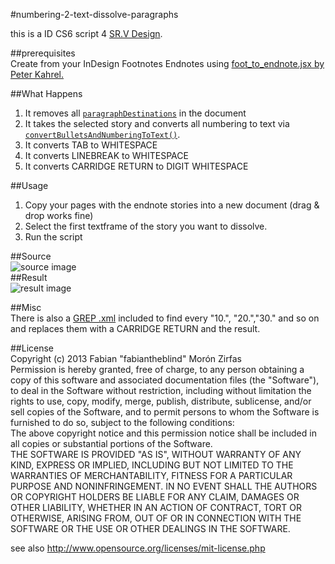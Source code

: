 #numbering-2-text-dissolve-paragraphs  

this is a ID CS6 script 4 [SR.V Design](http://srv-design.de/).  

##prerequisites  
Create from your InDesign Footnotes Endnotes using [foot_to_endnote.jsx by Peter Kahrel.](http://www.kahrel.plus.com/indesign/foot_to_endnote.html)  

##What Happens  
1. It removes all [`paragraphDestinations`](http://jongware.mit.edu/idcs6js/pc_ParagraphDestinations.html) in the document  
2. It takes the selected story and converts all numbering to text via [`convertBulletsAndNumberingToText()`](http://jongware.mit.edu/idcs6js/pc_Paragraph.html#convertBulletsAndNumberingToText).  
3. It converts TAB to WHITESPACE  
4. It converts LINEBREAK to WHITESPACE  
5. It converts CARRIDGE RETURN to DIGIT WHITESPACE  

##Usage  

1. Copy your pages with the endnote stories into a new document (drag & drop works fine)  
2. Select the first textframe of the story you want to dissolve.
3. Run the script  

##Source  
![source image](https://raw.github.com/fabiantheblind/num-2-txt-dissolve-pars/master/source.png)  
##Result  
![result image](https://raw.github.com/fabiantheblind/num-2-txt-dissolve-pars/master/result.jpg)  


##Misc  
There is also a [GREP .xml](https://raw.github.com/fabiantheblind/num-2-txt-dissolve-pars/master/find%20numbers%20SV.xml) included to find every "10.", "20.","30." and so on and replaces them with a CARRIDGE RETURN and the result.  

##License  
Copyright (c)  2013 Fabian "fabiantheblind" Morón Zirfas  
Permission is hereby granted, free of charge, to any person obtaining a copy of this software and associated documentation files (the "Software"), to deal in the Software  without restriction, including without limitation the rights to use, copy, modify, merge, publish, distribute, sublicense, and/or sell copies of the Software, and to  permit persons to whom the Software is furnished to do so, subject to the following conditions:  
The above copyright notice and this permission notice shall be included in all copies or substantial portions of the Software.  
THE SOFTWARE IS PROVIDED "AS IS", WITHOUT WARRANTY OF ANY KIND, EXPRESS OR IMPLIED, INCLUDING BUT NOT LIMITED TO THE WARRANTIES OF MERCHANTABILITY, FITNESS FOR A  PARTICULAR PURPOSE AND NONINFRINGEMENT. IN NO EVENT SHALL THE AUTHORS OR COPYRIGHT HOLDERS BE LIABLE FOR ANY CLAIM, DAMAGES OR OTHER LIABILITY, WHETHER IN AN ACTION OF  CONTRACT, TORT OR OTHERWISE, ARISING FROM, OUT OF OR IN CONNECTION WITH THE SOFTWARE OR THE USE OR OTHER DEALINGS IN THE SOFTWARE.  

see also http://www.opensource.org/licenses/mit-license.php
